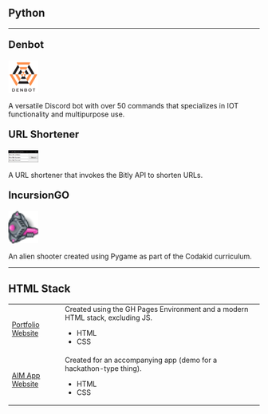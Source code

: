 <h2> Python </h2>

<hr>

<div content class="projects">
  <div content>
    <p style="font-size:20px"> <b> Denbot </b> </p>
    <img src="/assets/denbotlogo.png" style="width:60px;height:65px;">
  </div>
  <div content>
    <p> 
      A versatile Discord bot with over 50 commands that specializes in IOT functionality and multipurpose use. 
    </p>
  </div>
</div>

<div content class="projects">
  <div content>
    <p style="font-size:20px"> <b> URL Shortener </b> </p>
    <img src="/assets/urllogo.jpg" style="width:60px;height:24px;">
  </div>
  <div content>
    <p> 
      A URL shortener that invokes the Bitly API to shorten URLs.
    </p>
  </div>
</div>

<div content class="projects">
  <div content>
    <p style="font-size:20px"> <b> IncursionGO </b> </p>
    <img src="/assets/Player_02.png" style="width:60px;height:65px;">
  </div>
  <div content>
    <p> 
      An alien shooter created using Pygame as part of the Codakid curriculum.
    </p>
  </div>
</div>

<hr>

<h2> HTML Stack </h2>
<table style="width:100%">
  <tr>
    <td> <a href="https://github.com/drv-rajesh/drv-rajesh.github.io" target=_blank> Portfolio Website </a> </td>
    <td>
      Created using the GH Pages Environment and a modern HTML stack, excluding JS.
      <ul>
        <li> HTML </li>
        <li> CSS </li>
      </ul>
    </td>
  </tr>
  <tr>
    <td> <a href="http://aim-app.glitch.me" target=_blank> AIM App Website </a> </td>
    <td>
      Created for an accompanying app (demo for a hackathon-type thing).
      <ul>
        <li> HTML </li>
        <li> CSS </li>
      </ul>
    </td>
  </tr>
</table>
